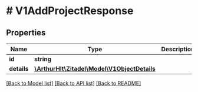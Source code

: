 # # V1AddProjectResponse

## Properties

Name | Type | Description | Notes
------------ | ------------- | ------------- | -------------
**id** | **string** |  | [optional]
**details** | [**\ArthurHlt\Zitadel\Model\V1ObjectDetails**](V1ObjectDetails.md) |  | [optional]

[[Back to Model list]](../../README.md#models) [[Back to API list]](../../README.md#endpoints) [[Back to README]](../../README.md)
